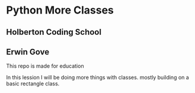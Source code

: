 # Python More Classes
## Holberton Coding School
## Erwin Gove

This repo is made for education

In this lession I will be doing more things with classes. mostly building on
a basic rectangle class.